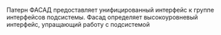 Патерн ФАСАД предоставляет унифицированный интерфейс
к группе интерфейсов подсистемы. Фасад определяет
высокоуровневый интерфейс, упращающий работу с подсистемой